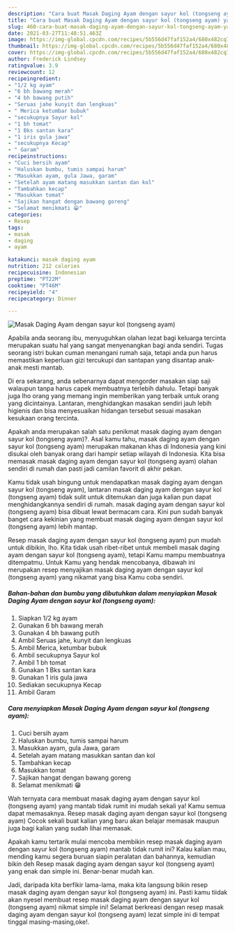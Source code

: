 ```yaml
---
description: "Cara buat Masak Daging Ayam dengan sayur kol (tongseng ayam) yang sedap Untuk Jualan"
title: "Cara buat Masak Daging Ayam dengan sayur kol (tongseng ayam) yang sedap Untuk Jualan"
slug: 460-cara-buat-masak-daging-ayam-dengan-sayur-kol-tongseng-ayam-yang-sedap-untuk-jualan
date: 2021-03-27T11:48:51.463Z
image: https://img-global.cpcdn.com/recipes/5b556d47faf152a4/680x482cq70/masak-daging-ayam-dengan-sayur-kol-tongseng-ayam-foto-resep-utama.jpg
thumbnail: https://img-global.cpcdn.com/recipes/5b556d47faf152a4/680x482cq70/masak-daging-ayam-dengan-sayur-kol-tongseng-ayam-foto-resep-utama.jpg
cover: https://img-global.cpcdn.com/recipes/5b556d47faf152a4/680x482cq70/masak-daging-ayam-dengan-sayur-kol-tongseng-ayam-foto-resep-utama.jpg
author: Frederick Lindsey
ratingvalue: 3.9
reviewcount: 12
recipeingredient:
- "1/2 kg ayam"
- "6 bh bawang merah"
- "4 bh bawang putih"
- "Seruas jahe kunyit dan lengkuas"
- " Merica ketumbar bubuk"
- "secukupnya Sayur kol"
- "1 bh tomat"
- "1 Bks santan kara"
- "1 iris gula jawa"
- "secukupnya Kecap"
- " Garam"
recipeinstructions:
- "Cuci bersih ayam"
- "Haluskan bumbu, tumis sampai harum"
- "Masukkan ayam, gula Jawa, garam"
- "Setelah ayam matang masukkan santan dan kol"
- "Tambahkan kecap"
- "Masukkan tomat"
- "Sajikan hangat dengan bawang goreng"
- "Selamat menikmati 😁"
categories:
- Resep
tags:
- masak
- daging
- ayam

katakunci: masak daging ayam 
nutrition: 212 calories
recipecuisine: Indonesian
preptime: "PT22M"
cooktime: "PT46M"
recipeyield: "4"
recipecategory: Dinner

---
```



![Masak Daging Ayam dengan sayur kol (tongseng ayam)](https://img-global.cpcdn.com/recipes/5b556d47faf152a4/680x482cq70/masak-daging-ayam-dengan-sayur-kol-tongseng-ayam-foto-resep-utama.jpg)

Apabila anda seorang ibu, menyuguhkan olahan lezat bagi keluarga tercinta merupakan suatu hal yang sangat menyenangkan bagi anda sendiri. Tugas seorang istri bukan cuman menangani rumah saja, tetapi anda pun harus memastikan keperluan gizi tercukupi dan santapan yang disantap anak-anak mesti mantab.

Di era  sekarang, anda sebenarnya dapat mengorder masakan siap saji walaupun tanpa harus capek membuatnya terlebih dahulu. Tetapi banyak juga lho orang yang memang ingin memberikan yang terbaik untuk orang yang dicintainya. Lantaran, menghidangkan masakan sendiri jauh lebih higienis dan bisa menyesuaikan hidangan tersebut sesuai masakan kesukaan orang tercinta. 



Apakah anda merupakan salah satu penikmat masak daging ayam dengan sayur kol (tongseng ayam)?. Asal kamu tahu, masak daging ayam dengan sayur kol (tongseng ayam) merupakan makanan khas di Indonesia yang kini disukai oleh banyak orang dari hampir setiap wilayah di Indonesia. Kita bisa memasak masak daging ayam dengan sayur kol (tongseng ayam) olahan sendiri di rumah dan pasti jadi camilan favorit di akhir pekan.

Kamu tidak usah bingung untuk mendapatkan masak daging ayam dengan sayur kol (tongseng ayam), lantaran masak daging ayam dengan sayur kol (tongseng ayam) tidak sulit untuk ditemukan dan juga kalian pun dapat menghidangkannya sendiri di rumah. masak daging ayam dengan sayur kol (tongseng ayam) bisa dibuat lewat bermacam cara. Kini pun sudah banyak banget cara kekinian yang membuat masak daging ayam dengan sayur kol (tongseng ayam) lebih mantap.

Resep masak daging ayam dengan sayur kol (tongseng ayam) pun mudah untuk dibikin, lho. Kita tidak usah ribet-ribet untuk membeli masak daging ayam dengan sayur kol (tongseng ayam), tetapi Kamu mampu membuatnya ditempatmu. Untuk Kamu yang hendak mencobanya, dibawah ini merupakan resep menyajikan masak daging ayam dengan sayur kol (tongseng ayam) yang nikamat yang bisa Kamu coba sendiri.

<!--inarticleads1-->

##### Bahan-bahan dan bumbu yang dibutuhkan dalam menyiapkan Masak Daging Ayam dengan sayur kol (tongseng ayam):

1. Siapkan 1/2 kg ayam
1. Gunakan 6 bh bawang merah
1. Gunakan 4 bh bawang putih
1. Ambil Seruas jahe, kunyit dan lengkuas
1. Ambil  Merica, ketumbar bubuk
1. Ambil secukupnya Sayur kol
1. Ambil 1 bh tomat
1. Gunakan 1 Bks santan kara
1. Gunakan 1 iris gula jawa
1. Sediakan secukupnya Kecap
1. Ambil  Garam




<!--inarticleads2-->

##### Cara menyiapkan Masak Daging Ayam dengan sayur kol (tongseng ayam):

1. Cuci bersih ayam
1. Haluskan bumbu, tumis sampai harum
1. Masukkan ayam, gula Jawa, garam
1. Setelah ayam matang masukkan santan dan kol
1. Tambahkan kecap
1. Masukkan tomat
1. Sajikan hangat dengan bawang goreng
1. Selamat menikmati 😁




Wah ternyata cara membuat masak daging ayam dengan sayur kol (tongseng ayam) yang mantab tidak rumit ini mudah sekali ya! Kamu semua dapat memasaknya. Resep masak daging ayam dengan sayur kol (tongseng ayam) Cocok sekali buat kalian yang baru akan belajar memasak maupun juga bagi kalian yang sudah lihai memasak.

Apakah kamu tertarik mulai mencoba membikin resep masak daging ayam dengan sayur kol (tongseng ayam) mantab tidak rumit ini? Kalau kalian mau, mending kamu segera buruan siapin peralatan dan bahannya, kemudian bikin deh Resep masak daging ayam dengan sayur kol (tongseng ayam) yang enak dan simple ini. Benar-benar mudah kan. 

Jadi, daripada kita berfikir lama-lama, maka kita langsung bikin resep masak daging ayam dengan sayur kol (tongseng ayam) ini. Pasti kamu tiidak akan nyesel membuat resep masak daging ayam dengan sayur kol (tongseng ayam) nikmat simple ini! Selamat berkreasi dengan resep masak daging ayam dengan sayur kol (tongseng ayam) lezat simple ini di tempat tinggal masing-masing,oke!.


